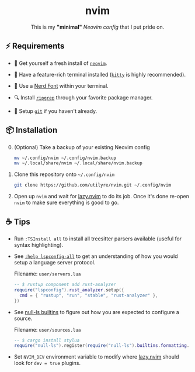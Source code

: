 <div align="center">

# nvim

This is my **"minimal"** _Neovim config_ that I put pride on.

</div>

## ⚡ Requirements

- 🍺 Get yourself a fresh install of [`neovim`][neovim].

- 📠 Have a feature-rich terminal installed ([`kitty`][kitty] is highly
  recommended).

- 🚀 Use a [Nerd Font][nerdfonts] within your terminal.

- 🔍 Install [`ripgrep`][ripgrep] through your favorite package manager.

- 🐙 Setup [`git`][git] if you haven't already.

[neovim]: https://neovim.io
[kitty]: https://sw.kovidgoyal.net/kitty
[nerdfonts]: https://www.nerdfonts.com
[ripgrep]: https://crates.io/crates/ripgrep
[git]: https://git-scm.com

## 📦 Installation

0. (Optional) Take a backup of your existing Neovim config

   ```bash
   mv ~/.config/nvim ~/.config/nvim.backup
   mv ~/.local/share/nvim ~/.local/share/nvim.backup
   ```

1. Clone this repository onto `~/.config/nvim`

   ```bash
   git clone https://github.com/utilyre/nvim.git ~/.config/nvim
   ```

2. Open up `nvim` and wait for [lazy.nvim][lazy.nvim] to do its job. Once it's
   done re-open `nvim` to make sure everything is good to go.

[lazy.nvim]: https://github.com/folke/lazy.nvim

## ☕ Tips

- Run `:TSInstall all` to install all treesitter parsers available (useful for
  syntax highlighting).

- See [`:help lspconfig-all`][servers] to get an understanding of how you would
  setup a language server protocol.

  Filename: `user/servers.lua`

  ```lua
  -- $ rustup component add rust-analyzer
  require("lspconfig").rust_analyzer.setup({
    cmd = { "rustup", "run", "stable", "rust-analyzer" },
  })
  ```

- See [null-ls builtins][builtins] to figure out how you are expected to
  configure a source.

  Filename: `user/sources.lua`

  ```lua
  -- $ cargo install stylua
  require("null-ls").register(require("null-ls").builtins.formatting.stylua)
  ```

- Set `NVIM_DEV` environment variable to modify where [lazy.nvim][lazy.nvim]
  should look for `dev = true` plugins.

[servers]: https://github.com/neovim/nvim-lspconfig/blob/master/doc/server_configurations.md
[builtins]: https://github.com/jose-elias-alvarez/null-ls.nvim/blob/main/doc/BUILTINS.md
[lazy.nvim]: https://github.com/folke/lazy.nvim
